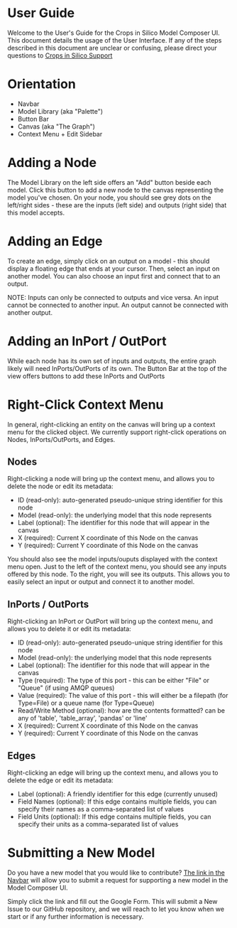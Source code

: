 # User Guide
Welcome to the User's Guide for the Crops in Silico Model Composer UI. This
document details the usage of the User Interface. If any of the steps described
in this document are unclear or confusing, please direct your questions to
[Crops in Silico Support](mailto:lambert8@illinois.edu)

# Orientation
* Navbar
* Model Library (aka "Palette")
* Button Bar
* Canvas (aka "The Graph")
* Context Menu + Edit Sidebar

# Adding a Node
The Model Library on the left side offers an "Add" button beside each model.
Click this button to add a new node to the canvas representing the model you've
chosen. On your node, you should see grey dots on the left/right sides - these
are the inputs (left side) and outputs (right side) that this model accepts.

# Adding an Edge
To create an edge, simply click on an output on a model - this should
display a floating edge that ends at your cursor. Then, select an input on 
another model. You can also choose an input first and connect that to an output.

NOTE: Inputs can only be connected to outputs and vice versa. An input cannot be
connected to another input. An output cannot be connected with another output.

# Adding an InPort / OutPort
While each node has its own set of inputs and outputs, the entire graph likely
will need InPorts/OutPorts of its own. The Button Bar at the top of the view
offers buttons to add these InPorts and OutPorts

# Right-Click Context Menu
In general, right-clicking an entity on the canvas will bring up a context menu
for the clicked object. We currently support right-click operations on Nodes, 
InPorts/OutPorts, and Edges.

## Nodes
Right-clicking a node will bring up the context menu, and allows you to delete the node or edit its metadata:
* ID (read-only): auto-generated pseudo-unique string identifier for this node
* Model (read-only): the underlying model that this node represents
* Label (optional): The identifier for this node that will appear in the canvas
* X (required): Current X coordinate of this Node on the canvas
* Y (required): Current Y coordinate of this Node on the canvas

You should also see the model inputs/ouputs displayed with the context menu
open. Just to the left of the context menu, you should see any inputs offered 
by this node. To the right, you will see its outputs. This allows you to easily
select an input or output and connect it to another model.

## InPorts / OutPorts
Right-clicking an InPort or OutPort will bring up the context menu, and allows you to delete it or edit its metadata:
* ID (read-only): auto-generated pseudo-unique string identifier for this node
* Model (read-only): the underlying model that this node represents
* Label (optional): The identifier for this node that will appear in the canvas
* Type (required): The type of this port - this can be either "File" or "Queue" (if using AMQP queues)
* Value (required): The value of this port - this will either be a filepath (for Type=File) or a queue name (for Type=Queue)
* Read/Write Method (optional): how are the contents formatted? can be any of 'table', 'table_array', 'pandas' or 'line'
* X (required): Current X coordinate of this Node on the canvas
* Y (required): Current Y coordinate of this Node on the canvas

## Edges
Right-clicking an edge will bring up the context menu, and allows you to delete the edge or edit its metadata:
* Label (optional): A friendly identifier for this edge (currently unused)
* Field Names (optional): If this edge contains multiple fields, you can specify their names as a comma-separated list of values
* Field Units (optional): If this edge contains multiple fields, you can specify their units as a comma-separated list of values

# Submitting a New Model
Do you have a new model that you would like to contribute? [The link in the
Navbar](https://goo.gl/forms/AcEhlzvNFsaVAg3H3) will allow you to submit a request for supporting a new model in the
Model Composer UI.

Simply click the link and fill out the Google Form. This
will submit a New Issue to our GitHub repository, and we will reach to let you
know when we start or if any further information is necessary.
